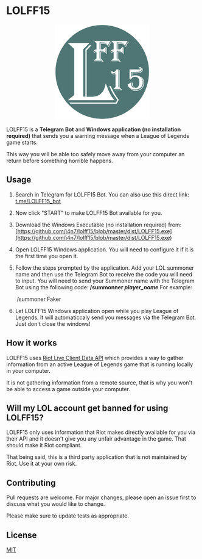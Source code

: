 # LOLFF15

<p align="center">
<img src="https://github.com/j4n7/lolff15/blob/master/logo/Logo_LOLFF15.png?raw=true" alt="LOLFF15 Logo" width="250" height="250">
</p>

LOLFF15 is a **Telegram Bot** and **Windows application (no installation required)** that sends you a warning message when a League of Legends game starts. 

This way you will be able too safely move away from your computer an return before something horrible happens.

## Usage

1. Search in Telegram for LOLFF15 Bot. You can also use this direct link: [t.me/LOLFF15_bot](https://t.me/LOLFF15_bot)

2. Now click "START" to make LOLFF15 Bot available for you.

3. Download the Windows Executable (no installation required) from: [https://github.com/j4n7/lolff15/blob/master/dist/LOLFF15.exe](https://github.com/j4n7/lolff15/blob/master/dist/LOLFF15.exe)

4. Open LOLFF15 Windows application. You will need to configure it if it is the first time you open it.

5. Follow the steps prompted by the application. Add your LOL summoner name and then use the Telegram Bot to receive the code you will need to input. You will need to send your Summoner name with the Telegram Bot using the following code: **/summonner *player_name*** For example:

&nbsp;&nbsp;&nbsp;&nbsp;&nbsp;&nbsp; /summoner Faker

6. Let LOLFF15 Windows application open while you play League of Legends. It will automaticcaly send you messages via the Telegram Bot. Just don't close the windows!

## How it works

LOLFF15 uses [Riot Live Client Data API](https://developer.riotgames.com/docs/lol#game-client-api_live-client-data-api) which provides a way to gather information from an active League of Legends game that is running locally in your computer. 

It is not gathering information from a remote source, that is why you won't be able to access a game outside your computer.

## Will my LOL account get banned for using LOLFF15?
LOLFF15 only uses information that Riot makes directly available for you via their API and it doesn't give you any unfair advantage in the game. That should make it Riot compliant.

That being said, this is a third party application that is not maintained by Riot. Use it at your own risk.

## Contributing
Pull requests are welcome. For major changes, please open an issue first to discuss what you would like to change.

Please make sure to update tests as appropriate.

## License
[MIT](https://choosealicense.com/licenses/mit/)